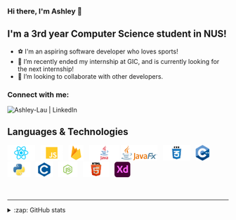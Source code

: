 [comment]: <> (Code adapted from https://github.com/seanjyjy/seanjyjy)

### Hi there, I'm Ashley 👋

## I'm a 3rd year Computer Science student in NUS!

- ⚽ I'm an aspiring software developer who loves sports!
- 🔭 I’m recently ended my internship at GIC, and is currently looking for the next internship!
- 👯 I’m looking to collaborate with other developers.

### Connect with me:
<!-- [<img align="left" alt="<my website>.com" src="https://raw.githubusercontent.com/iconic/open-iconic/master/svg/globe.svg" />][website] -->
[<img align="left" alt="Ashley-Lau | LinkedIn" src="https://img.shields.io/badge/linkedin-%230077B5.svg?&style=for-the-badge&logo=linkedin&logoColor=white" />][linkedin]

<br />

## Languages & Technologies

<div>
  <a href="https://reactjs.org/" title="React"><img src="images/react.png" height="35" width="auto" /></a>
  &nbsp
  <a href="https://www.javascript.com/" title="JavaScript"><img src="images/javascript.png" height="35" width="auto" /></a>
  &nbsp
  <a href="https://firebase.google.com/" title="Firebase"><img src="images/firebase.png" height="35" width="auto" /></a>
  &nbsp
  <a href="https://www.java.com/en/" title="Java"><img src="images/java.png" height="35" width="auto"/></a>
  <a href="https://openjfx.io/" title="JavaFX"><img src="images/javafx.png" height="35" width="auto"/></a>
  &nbsp
  <a href="https://github.com/topics/css" title="CSS"><img src="images/css.png" height="35" width="auto" /></a>
  &nbsp
  <a href="https://en.wikipedia.org/wiki/C%2B%2B" title="C"><img src="images/c++.png" height="35" width="auto" /></a>
  &nbsp    
  <a href="https://www.python.org/" title="Python"><img src="images/python.png" height="35" width="auto" /></a>
  &nbsp
  <a href="https://en.wikipedia.org/wiki/C_(programming_language)" title="C"><img src="images/C.png" height="35" width="auto" /></a>
  &nbsp
  <a href="https://nodejs.org/en/" title="Node.js"><img src="images/nodejs.png" height="35" width="auto" /></a>
  &nbsp
  <a href="https://github.com/topics/html5" title="HTML"><img src="images/html.png"  height="35" width="auto"/></a>
  &nbsp
  <a href="https://www.adobe.com/sea/products/xd.html" title="Adobe XD"><img src="images/adobexd.png" height="35" width="auto" /></a>
</div>

<br />
<br />

---

<details>
  
  <summary>:zap: GitHub stats</summary>
  <img alt="Ashley's Github stats" src="https://github-readme-stats.vercel.app/api?username=Ashley-Lau&show_icons=true&theme=material-palenight" />
  
</details>

<!-- [website]: <my website> -->
[linkedin]: https://www.linkedin.com/in/ashleyljh/
